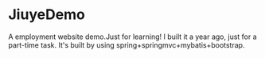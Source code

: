 # JiuyeDemo
A employment website demo.Just for learning! I built it a year ago, just for a part-time task. It's built by using spring+springmvc+mybatis+bootstrap.
